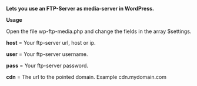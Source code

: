 **Lets you use an FTP-Server as media-server in WordPress.**


**Usage**

Open the file wp-ftp-media.php and change the fields in the array $settings.

**host** = Your ftp-server url, host or ip.

**user** = Your ftp-server username.

**pass** = Your ftp-server password.

**cdn**  = The url to the pointed domain. Example cdn.mydomain.com  
